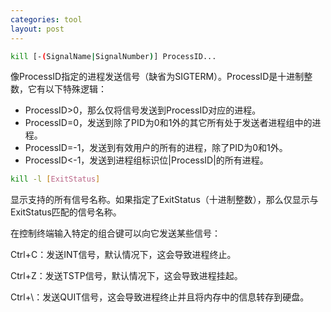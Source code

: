 ```yaml
---
categories: tool
layout: post
---
```


```sh
kill [-(SignalName|SignalNumber)] ProcessID...
```

像ProcessID指定的进程发送信号（缺省为SIGTERM）。ProcessID是十进制整数，它有以下特殊逻辑：

- ProcessID>0，那么仅将信号发送到ProcessID对应的进程。
- ProcessID=0，发送到除了PID为0和1外的其它所有处于发送者进程组中的进程。
- ProcessID=-1，发送到有效用户的所有的进程，除了PID为0和1外。
- ProcessID<-1，发送到进程组标识位|ProcessID|的所有进程。

```sh
kill -l [ExitStatus]
```

显示支持的所有信号名称。如果指定了ExitStatus（十进制整数），那么仅显示与ExitStatus匹配的信号名称。



在控制终端输入特定的组合键可以向它发送某些信号：

Ctrl+C：发送INT信号，默认情况下，这会导致进程终止。

Ctrl+Z：发送TSTP信号，默认情况下，这会导致进程挂起。

Ctrl+\：发送QUIT信号，这会导致进程终止并且将内存中的信息转存到硬盘。